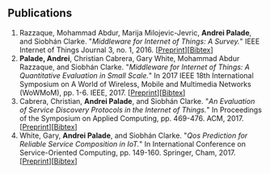 ## Publications

1. Razzaque, Mohammad Abdur, Marija Milojevic-Jevric, **Andrei Palade**, and Siobhán Clarke. "*Middleware for Internet of Things: A Survey.*" IEEE Internet of Things Journal 3, no. 1, 2016. [[Preprint](https://www.researchgate.net/publication/283651343_Middleware_for_Internet_of_Things_a_Survey)][[Bibtex](https://palade.github.io/bibtex/middleware_for_iot_a_survey.bib)]
2. **Palade, Andrei**, Christian Cabrera, Gary White, Mohammad Abdur Razzaque, and Siobhán Clarke. "*Middleware for Internet of Things: A Quantitative Evaluation in Small Scale.*" In 2017 IEEE 18th International Symposium on A World of Wireless, Mobile and Multimedia Networks (WoWMoM), pp. 1-6. IEEE, 2017. [[Preprint](https://www.researchgate.net/publication/318407501_Middleware_for_Internet_of_Things_A_quantitative_evaluation_in_small_scale)][[Bibtex](https://palade.github.io/bibtex/middleware_for_iot_small_scale_evaluation.bib)]
3. Cabrera, Christian, **Andrei Palade**, and Siobhán Clarke. "*An Evaluation of Service Discovery Protocols in the Internet of Things.*" In Proceedings of the Symposium on Applied Computing, pp. 469-476. ACM, 2017. [[Preprint](https://www.researchgate.net/publication/317607609_An_evaluation_of_service_discovery_protocols_in_the_internet_of_things)][[Bibtex](https://palade.github.io/bibtex/an_evaluation_of_discovery_protocols_in_iot.bib)]
4. White, Gary, **Andrei Palade**, and Siobhán Clarke. "*Qos Prediction for Reliable Service Composition in IoT.*" In International Conference on Service-Oriented Computing, pp. 149-160. Springer, Cham, 2017. [[Preprint](https://www.researchgate.net/publication/321010086_QoS_Prediction_for_Reliable_Service_Composition_in_IoT)][[Bibtex](https://palade.github.io/bibtex/qos_prediction_for_reliable_service_commposition_in_iot.bib)]
